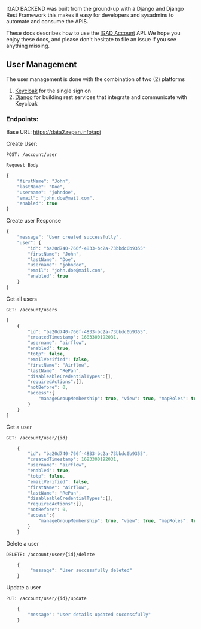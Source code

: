 IGAD BACKEND was built from the ground-up with a Django and Django Rest Framework this makes it easy for developers and sysadmins to automate and consume the APIS.

These docs describes how to use the [IGAD Account](https://data2.repan.info) API. We hope you enjoy these docs, and please don't hesitate to file an issue if you see anything missing.

## User Management

The user management is done with the combination of two (2) platforms

1. [Keycloak](https://keycloak.org/) for the single sign on
2. [Django](https://www.django-rest-framework.org/) for building rest services that integrate and communicate with Keycloak

### Endpoints:

Base URL: https://data2.repan.info/api

Create User:

```
POST: /account/user
```

```
Request Body
```

```javascript
{
    "firstName": "John",
    "lastName": "Doe",
    "username": "johndoe",
    "email": "john.doe@mail.com",
    "enabled": true
}
```

Create user Response

```javascript
{
    "message": "User created successfully",
    "user": {
        "id": "ba20d740-766f-4833-bc2a-73bbdc0b9355"
        "firstName": "John",
        "lastName": "Doe",
        "username": "johndoe",
        "email": "john.doe@mail.com",
        "enabled": true
    }
}
```

Get all users

`GET: /account/users`

```javascript
[
    {
        "id": "ba20d740-766f-4833-bc2a-73bbdc0b9355",
        "createdTimestamp": 1683300192031,
        "username": "airflow",
        "enabled": true,
        "totp": false,
        "emailVerified": false,
        "firstName": "Airflow",
        "lastName": "RePan",
        "disableableCredentialTypes":[],
        "requiredActions":[],
        "notBefore": 0,
        "access":{
            "manageGroupMembership": true, "view": true, "mapRoles": true, "impersonate": true, "manage": true…
        }
    }
]
```

Get a user

`GET: /account/user/{id}`

```javascript
    {
        "id": "ba20d740-766f-4833-bc2a-73bbdc0b9355",
        "createdTimestamp": 1683300192031,
        "username": "airflow",
        "enabled": true,
        "totp": false,
        "emailVerified": false,
        "firstName": "Airflow",
        "lastName": "RePan",
        "disableableCredentialTypes":[],
        "requiredActions":[],
        "notBefore": 0,
        "access":{
            "manageGroupMembership": true, "view": true, "mapRoles": true, "impersonate": true, "manage": true…
        }
    }
```

Delete a user

`DELETE: /account/user/{id}/delete`

```javascript
    {
         "message": "User successfully deleted"
    }
```

Update a user

`PUT: /account/user/{id}/update`
```javascript
    {
        "message": "User details updated successfully"
    }
```
